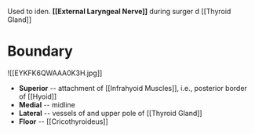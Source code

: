 Used to iden. **[[External Laryngeal Nerve]]** during surger d [[Thyroid Gland]]

# Boundary

![[EYKFK6QWAAA0K3H.jpg]]

- **Superior** -- attachment of [[Infrahyoid Muscles]], i.e., posterior border of [[Hyoid]]
- **Medial** -- midline
- **Lateral** -- vessels of and upper pole of [[Thyroid Gland]]
- **Floor** -- [[Cricothyroideus]]